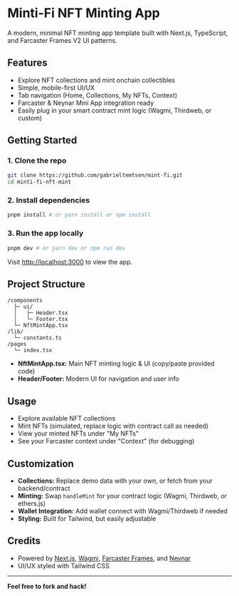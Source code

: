 # Minti-Fi NFT Minting App

A modern, minimal NFT minting app template built with Next.js, TypeScript, and Farcaster Frames V2 UI patterns.

## Features

- Explore NFT collections and mint onchain collectibles
- Simple, mobile-first UI/UX
- Tab navigation (Home, Collections, My NFTs, Context)
- Farcaster & Neynar Mini App integration ready
- Easily plug in your smart contract mint logic (Wagmi, Thirdweb, or custom)

## Getting Started

### 1. Clone the repo
```bash
git clone https://github.com/gabrieltemtsen/mint-fi.git
cd minti-fi-nft-mint
```

### 2. Install dependencies
```bash
pnpm install # or yarn install or npm install
```

### 3. Run the app locally
```bash
pnpm dev # or yarn dev or npm run dev
```

Visit [http://localhost:3000](http://localhost:3000) to view the app.

## Project Structure

```
/components
  ├─ ui/
  │   ├─ Header.tsx
  │   └─ Footer.tsx
  └─ NftMintApp.tsx
/lib/
  └─ constants.ts
/pages
  └─ index.tsx
```

- **NftMintApp.tsx:** Main NFT minting logic & UI (copy/paste provided code)
- **Header/Footer:** Modern UI for navigation and user info

## Usage
- Explore available NFT collections
- Mint NFTs (simulated, replace logic with contract call as needed)
- View your minted NFTs under "My NFTs"
- See your Farcaster context under "Context" (for debugging)

## Customization
- **Collections:** Replace demo data with your own, or fetch from your backend/contract
- **Minting:** Swap `handleMint` for your contract logic (Wagmi, Thirdweb, or ethers.js)
- **Wallet Integration:** Add wallet connect with Wagmi/Thirdweb if needed
- **Styling:** Built for Tailwind, but easily adjustable

## Credits
- Powered by [Next.js](https://nextjs.org/), [Wagmi](https://wagmi.sh/), [Farcaster Frames](https://docs.framesjs.org/), and [Neynar](https://neynar.com/)
- UI/UX styled with Tailwind CSS

---

**Feel free to fork and hack!**
